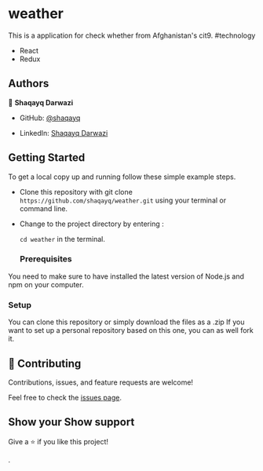 # weather
This is a application for check whether from Afghanistan's cit9.
#technology 
- React
- Redux 
## Authors

👤 **Shaqayq Darwazi**

- GitHub: [@shaqayq](https://github.com/shaqayq)

- LinkedIn: [Shaqayq Darwazi](https://www.linkedin.com/in/shaqayq-darwazi-0a7487233//)

## Getting Started

To get a local copy up and running follow these simple example steps.

- Clone this repository with git clone `https://github.com/shaqayq/weather.git` using your terminal or command line.

- Change to the project directory by entering : <br>

  `cd weather` in the terminal.
  
  ### Prerequisites

You need to make sure to have installed the latest version of Node.js and npm on your computer.

### Setup

You can clone this repository or simply download the files as a .zip
If you want to set up a personal repository based on this one, you can as well fork it.

## 🤝 Contributing

Contributions, issues, and feature requests are welcome!

Feel free to check the [issues page](../../issues/).

## Show your Show support

Give a ⭐️ if you like this project!



.

